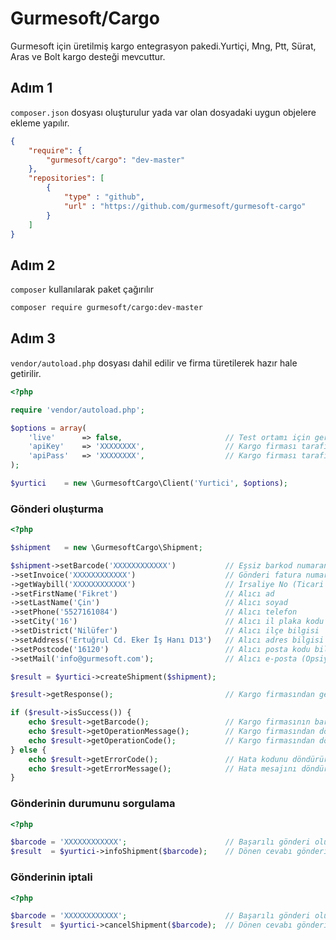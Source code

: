 # Gurmesoft/Cargo
Gurmesoft için üretilmiş kargo entegrasyon pakedi.Yurtiçi, Mng, Ptt, Sürat, Aras ve Bolt kargo desteği mevcuttur.

## Adım 1 
`composer.json` dosyası oluşturulur yada var olan dosyadaki uygun objelere ekleme yapılır.
```json
{
    "require": {
        "gurmesoft/cargo": "dev-master"
    },
    "repositories": [
        {
            "type" : "github",
            "url" : "https://github.com/gurmesoft/gurmesoft-cargo"
        }
    ]    
}
```

## Adım 2
`composer` kullanılarak paket çağırılır
```bash
composer require gurmesoft/cargo:dev-master
```

## Adım 3 
`vendor/autoload.php` dosyası dahil edilir ve firma türetilerek hazır hale getirilir.
```php
<?php 

require 'vendor/autoload.php';

$options = array(
    'live'      => false,                       // Test ortamı için gereklidir. 
    'apiKey'    => 'XXXXXXXX',                  // Kargo firması tarafından verilen anahtar,kullanıcı vb.
    'apiPass'   => 'XXXXXXXX',                  // Kargo firması tarafından verilen şifre,gizli anahtar vb.  
);

$yurtici    = new \GurmesoftCargo\Client('Yurtici', $options);
```

### Gönderi oluşturma 
```php
<?php 

$shipment   = new \GurmesoftCargo\Shipment;

$shipment->setBarcode('XXXXXXXXXXXX')           // Eşsiz barkod numaranız her gönderi için yenisini türetiniz.
->setInvoice('XXXXXXXXXXXX')                    // Gönderi fatura numarası 
->getWaybill('XXXXXXXXXXXX')                    // İrsaliye No (Ticari gönderilerde zorunludur)
->setFirstName('Fikret')                        // Alıcı ad
->setLastName('Çin')                            // Alıcı soyad
->setPhone('5527161084')                        // Alıcı telefon
->setCity('16')                                 // Alıcı il plaka kodu örn. 01,16,81 
->setDistrict('Nilüfer')                        // Alıcı ilçe bilgisi
->setAddress('Ertuğrul Cd. Eker İş Hanı D13')   // Alıcı adres bilgisi
->setPostcode('16120')                          // Alıcı posta kodu bilgisi (Opsiyonel)
->setMail('info@gurmesoft.com');                // Alıcı e-posta (Opsiyonel)

$result = $yurtici->createShipment($shipment);

$result->getResponse();                         // Kargo firmasından gelen tüm cevabı incelemek için kullanılır.

if ($result->isSuccess()) {
    echo $result->getBarcode();                 // Kargo firmasının barkod ürettiği senaryolarda barkodu taşır.
    echo $result->getOperationMessage();        // Kargo firmasından dönen başarılı yanıtı taşır.
    echo $result->getOperationCode();           // Kargo firmasından dönen başarılı yanıtın kodunu taşır.
} else {
    echo $result->getErrorCode();               // Hata kodunu döndürür.
    echo $result->getErrorMessage();            // Hata mesajını döndürür.
}
```

### Gönderinin durumunu sorgulama

```php
<?php 

$barcode = 'XXXXXXXXXXXX';                      // Başarılı gönderi oluşturma sonucu kayıt edilen barkod
$result  = $yurtici->infoShipment($barcode);    // Dönen cevabı gönderi oluşturmadaki methodlar ile inceleyebilirsiniz.
```

### Gönderinin iptali
```php
<?php 

$barcode = 'XXXXXXXXXXXX';                      // Başarılı gönderi oluşturma sonucu kayıt edilen barkod
$result  = $yurtici->cancelShipment($barcode);  // Dönen cevabı gönderi oluşturmadaki methodlar ile inceleyebilirsiniz.
```



